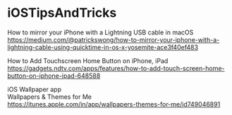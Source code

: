 # iOSTipsAndTricks

How to mirror your iPhone with a Lightning USB cable in macOS <br />
https://medium.com/@patrickswong/how-to-mirror-your-iphone-with-a-lightning-cable-using-quicktime-in-os-x-yosemite-ace3f40ef483 <br />

How to Add Touchscreen Home Button on iPhone, iPad <br />
https://gadgets.ndtv.com/apps/features/how-to-add-touch-screen-home-button-on-iphone-ipad-648588 <br />

iOS Wallpaper app <br />
Wallpapers & Themes for Me <br />
https://itunes.apple.com/in/app/wallpapers-themes-for-me/id749046891 <br />
